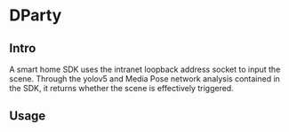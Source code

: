 # DParty

## Intro

A smart home SDK uses the intranet loopback address socket to input the scene. Through the yolov5 and Media Pose network analysis contained in the SDK, it returns whether the scene is effectively triggered.

## Usage
